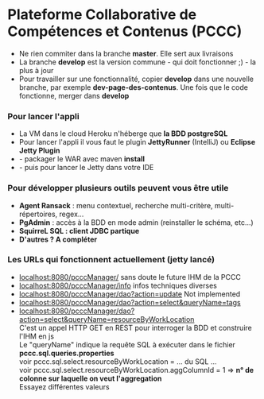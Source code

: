 # Plateforme Collaborative de Compétences et Contenus (PCCC)

<ul>
  <li>Ne rien commiter dans la branche <b>master</b>. Elle sert aux livraisons</li>
  <li>La branche <b>develop</b> est la version commune - qui doit fonctionner ;) - la plus à jour</li>
  <li>Pour travailler sur une fonctionnalité, copier <b>develop</b> dans une nouvelle branche, par exemple <b>dev-page-des-contenus</b>. 
   Une fois que le code fonctionne, merger dans <b>develop</b></li>
</ul>

<H3>Pour lancer l'appli</h3>
<ul>
  <li>La VM dans le cloud Heroku n'héberge que <b>la BDD postgreSQL</b></li>
  <li>Pour lancer l'appli il vous faut le plugin <b>JettyRunner</b> (IntelliJ) ou <b>Eclipse Jetty Plugin</b></li>
 <li>- packager le WAR avec maven <b>install</b></li>
 <li>- puis pour lancer le Jetty dans votre IDE </li>
</ul>

<H3>Pour développer plusieurs outils peuvent vous être utile</h3>
<ul>
  <li><b>Agent Ransack</b> : menu contextuel, recherche multi-critère, multi-répertoires, regex...</li>
  <li><b>PgAdmin</b> : accès à la BDD en mode admin (reinstaller le schéma, etc...)</li>
  <li><b>SquirreL SQL : client JDBC partique</b></li>
  <li><b>D'autres ? A compléter</b></li>
</ul>

<H3>Les URLs qui fonctionnent actuellement (jetty lancé)</H3>
<ul>
  <li><a href="http://localhost:8080/pcccManager/">localhost:8080/pcccManager/</a>  sans doute le future IHM de la PCCC</li>
  <li><a href="http://localhost:8080/pcccManager/info">localhost:8080/pcccManager/info</a>  infos techniques diverses</li>
  <li><a href="http://localhost:8080/pcccManager/dao?action=update">localhost:8080/pcccManager/dao?action=update</a>  Not implemented</li>
  <li><a href="http://localhost:8080/pcccManager/dao?action=select&queryName=tags">localhost:8080/pcccManager/dao?action=select&queryName=tags</a>  </li>
  <li><a href="http://localhost:8080/pcccManager/dao?action=select&queryName=resourceByWorkLocation">localhost:8080/pcccManager/dao?action=select&queryName=resourceByWorkLocation</a> <br/>
    C'est un appel HTTP GET en REST pour interroger la BDD et construire l'IHM en js<br/>
    Le "queryName" indique la requête SQL à exécuter dans le fichier <b>pccc.sql.queries.properties</b><br/>
    voir pccc.sql.select.resourceByWorkLocation = ... du SQL ...<br/>
    voir pccc.sql.select.resourceByWorkLocation.aggColumnId = 1 => <b>n° de colonne sur laquelle on veut l'aggregation</b><br/>
    Essayez différentes valeurs<br/>
</ul>
